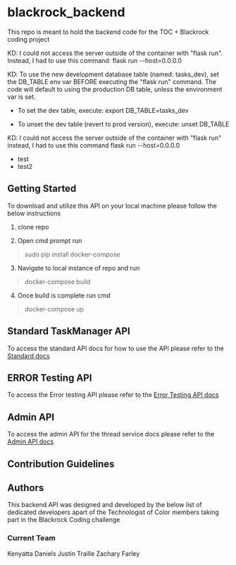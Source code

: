 # blackrock_backend
This repo is meant to hold the backend code for the TOC + Blackrock coding project


KD: I could not access the server outside of the container with "flask run". Instead, I had to use this command:
flask run --host=0.0.0.0

KD: To use the new development database table (named: tasks_dev), set the DB_TABLE env var BEFORE executing the "flask run" command. The code will default to using the production DB table, unless the environment var is set.

- To set the dev table, execute:
export DB_TABLE=tasks_dev

- To unset the dev table (revert to prod version), execute:
unset DB_TABLE

KD: I could not access the server outside of the container with "flask run" instead, I had to use this command
flask run --host=0.0.0.0

<ul>
  <li>test</li>
  <li>test2</li>
</ul>


Getting Started
-------------
To download and utilize this API on your local machine please follow the below instructions

1. clone repo

2. Open cmd prompt run

>sudo pip install docker-compose

3. Navigate to local instance of repo and run

>docker-compose build

4. Once build is complete run cmd

>docker-compose up


Standard TaskManager API
----------------
To access the standard API docs for how to use the API please refer to the
<a href="https://documenter.getpostman.com/view/8843466/SVtPXARL?version=latest">Standard docs</a>

ERROR Testing API
--------------

To access the Error testing API please refer to the 
<a href="https://documenter.getpostman.com/view/8843466/SVtPXARL?version=latest">Error Testing API docs</a>

Admin API 
-----------
To access the admin API for the thread service docs please refer to the <a href="https://documenter.getpostman.com/view/8843466/SVtPXARH?version=latest">Admin API docs</a>

Contribution Guidelines
-----------------------

Authors
--------
This backend API was designed and developed by the below list of dedicated developers apart of the Technologist of Color members taking part in the Blackrock Coding challenge

<h3>Current Team</h3>
Kenyatta Daniels
Justin Traille
Zachary Farley
